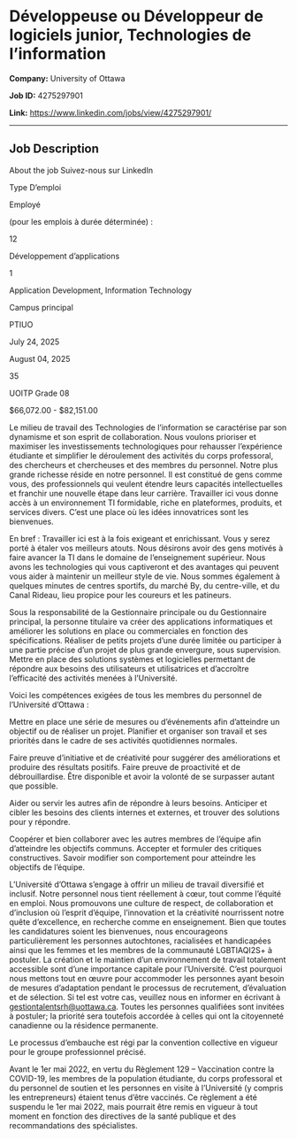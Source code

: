 # Développeuse ou Développeur de logiciels junior, Technologies de l’information

**Company:** University of Ottawa

**Job ID:** 4275297901

**Link:** https://www.linkedin.com/jobs/view/4275297901/

---

## Job Description

About the job
Suivez-nous sur LinkedIn

Type D’emploi

Employé

(pour les emplois à durée déterminée) :

12



Développement d’applications



1



Application Development, Information Technology



Campus principal



PTIUO



July 24, 2025



August 04, 2025



35



UOITP Grade 08



$66,072.00 - $82,151.00



Le milieu de travail des Technologies de l’information se caractérise par son dynamisme et son esprit de collaboration. Nous voulons prioriser et maximiser les investissements technologiques pour rehausser l’expérience étudiante et simplifier le déroulement des activités du corps professoral, des chercheurs et chercheuses et des membres du personnel. Notre plus grande richesse réside en notre personnel. Il est constitué de gens comme vous, des professionnels qui veulent étendre leurs capacités intellectuelles et franchir une nouvelle étape dans leur carrière. Travailler ici vous donne accès à un environnement TI formidable, riche en plateformes, produits, et services divers. C’est une place où les idées innovatrices sont les bienvenues.

En bref : Travailler ici est à la fois exigeant et enrichissant. Vous y serez porté à étaler vos meilleurs atouts. Nous désirons avoir des gens motivés à faire avancer la TI dans le domaine de l’enseignement supérieur. Nous avons les technologies qui vous captiveront et des avantages qui peuvent vous aider à maintenir un meilleur style de vie. Nous sommes également à quelques minutes de centres sportifs, du marché By, du centre-ville, et du Canal Rideau, lieu propice pour les coureurs et les patineurs.



Sous la responsabilité de la Gestionnaire principale ou du Gestionnaire principal, la personne titulaire va créer des applications informatiques et améliorer les solutions en place ou commerciales en fonction des spécifications. Réaliser de petits projets d’une durée limitée ou participer à une partie précise d’un projet de plus grande envergure, sous supervision. Mettre en place des solutions systèmes et logicielles permettant de répondre aux besoins des utilisateurs et utilisatrices et d’accroître l’efficacité des activités menées à l’Université.











Voici les compétences exigées de tous les membres du personnel de l’Université d’Ottawa :

Mettre en place une série de mesures ou d’événements afin d’atteindre un objectif ou de réaliser un projet. Planifier et organiser son travail et ses priorités dans le cadre de ses activités quotidiennes normales.

Faire preuve d’initiative et de créativité pour suggérer des améliorations et produire des résultats positifs. Faire preuve de proactivité et de débrouillardise. Être disponible et avoir la volonté de se surpasser autant que possible.

Aider ou servir les autres afin de répondre à leurs besoins. Anticiper et cibler les besoins des clients internes et externes, et trouver des solutions pour y répondre.

Coopérer et bien collaborer avec les autres membres de l’équipe afin d’atteindre les objectifs communs. Accepter et formuler des critiques constructives. Savoir modifier son comportement pour atteindre les objectifs de l’équipe.

L’Université d’Ottawa s’engage à offrir un milieu de travail diversifié et inclusif. Notre personnel nous tient réellement à cœur, tout comme l’équité en emploi. Nous promouvons une culture de respect, de collaboration et d’inclusion où l’esprit d’équipe, l’innovation et la créativité nourrissent notre quête d’excellence, en recherche comme en enseignement. Bien que toutes les candidatures soient les bienvenues, nous encourageons particulièrement les personnes autochtones, racialisées et handicapées ainsi que les femmes et les membres de la communauté LGBTIAQI2S+ à postuler. La création et le maintien d’un environnement de travail totalement accessible sont d’une importance capitale pour l’Université. C’est pourquoi nous mettons tout en œuvre pour accommoder les personnes ayant besoin de mesures d’adaptation pendant le processus de recrutement, d’évaluation et de sélection. Si tel est votre cas, veuillez nous en informer en écrivant à gestiontalentsrh@uottawa.ca. Toutes les personnes qualifiées sont invitées à postuler; la priorité sera toutefois accordée à celles qui ont la citoyenneté canadienne ou la résidence permanente.

Le processus d’embauche est régi par la convention collective en vigueur pour le groupe professionnel précisé.



Avant le 1er mai 2022, en vertu du Règlement 129 – Vaccination contre la COVID-19, les membres de la population étudiante, du corps professoral et du personnel de soutien et les personnes en visite à l’Université (y compris les entrepreneurs) étaient tenus d’être vaccinés. Ce règlement a été suspendu le 1er mai 2022, mais pourrait être remis en vigueur à tout moment en fonction des directives de la santé publique et des recommandations des spécialistes.
